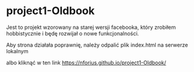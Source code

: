 # project1-Oldbook
Jest to projekt wzorowany na starej wersji facebooka, który zrobiłem hobbistycznie i będę rozwijał o nowe funkcjonalności.

Aby strona działała poprawnię, należy odpalić plik index.html na serwerze lokalnym

albo kliknąć w ten link https://nforius.github.io/project1-Oldbook/
